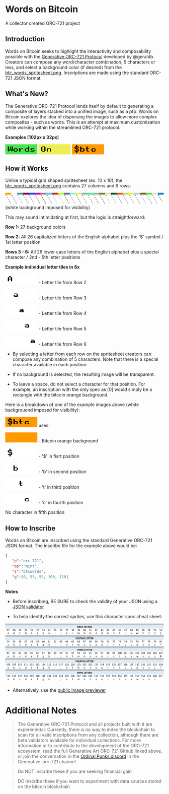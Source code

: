 # Words on Bitcoin
A collector created ORC-721 project

## Introduction
Words on Bitcoin seeks to highlight the interactivity and composability possible with the [Generative ORC-721 Protocol](https://github.com/ordbase/generative-orc-721) developed by 
@geraldb. Creators can compose any word/character combination, 5 characters or less, and select a background color (if desired) from the [btc_words_spritesheet.png](./btc_words_spritesheet.png). Inscriptions are made using the standard ORC-721 JSON format.


## What's New?
The Generative ORC-721 Protocol lends itself by default to generating a composite of layers stacked into a unified image, such as a pfp. Words on Bitcoin explores the idea of dispersing the images to allow more complex composites - such as words. This is an attempt at maximum customization while working within the streamlined ORC-721 protocol.


**Examples (102px x 32px)**

![image_file](./tmp/btcwords_24_49_68_98_111_153.png)
![image file](./tmp/btcwords_12_41_67_107_134_161.png)
![image file](./tmp/btcwords_0_53_55_100_110_161.png)


## How it Works
Unlike a typical grid shaped spritesheet (ex. 10 x 10), the [btc_words_spritesheet.png](./btc_words_spritesheet.png) contains 27 columns and 6 rows:

![image file](./demo_images/btc_words_spritesheet_wtbg.png)
(white background imposed for visibility)


This may sound intimidating at first, but the logic is straightforward:

**Row 1:**        27 background colors

**Row 2:**        All 26 capitalized letters of the English alphabet plus the '$' symbol / 1st letter position

**Rows 3 - 6:**   All 26 lower case letters of the English alphabet plus a special character / 2nd - 5th letter positions


**Example individual letter tiles in 8x**

![image file](./demo_images/tile0001.png) - Letter tile from Row 2

![image file](./demo_images/tile0002.png) - Letter tile from Row 3

![image file](./demo_images/tile0003.png) - Letter tile from Row 4

![image file](./demo_images/tile0004.png) - Letter tile from Row 5

![image file](./demo_images/tile0005.png) - Letter tile from Row 6

- By selecting a letter from each row on the spritesheet creators can compose any combination of 5 characters. Note that there is a special character available in each position. 

- If no background is selected, the resulting image will be transparent. 

- To leave a space, do not select a character for that position. For example, an inscription with the only spec as [0] would simply be a rectangle with the bitcoin orange background.



Here is a breakdown of one of the example images above (white backgrouond imposed for visibility):


![image file](./tmp/btcwords_0_53_55_100_110_161.png) uses:


![image file](./spritesheet_images/image_0.png) - Bitcoin orange background

![image file](./demo_images/tile0026_wtbg.png) - '$' in fisrt position

![image file](./demo_images/tile0028_wtbg.png) - 'b' in second position

![image file](./demo_images/tile0073_wtbg.png) - 't' in third position

![image file](./demo_images/tile0083_wtbg.png) - 'c' in fourth position

No character in fifth position

## How to Inscribe
Words on Bitcoin are inscribed using the standard Generative ORC-721 JSON format. The inscribe file for the example above would be: 
```json
{
   "p":"orc-721",
   "op":"mint",
   "s":"btcwords",
   "g":[0, 53, 55, 100, 110]
}
```
**Notes**
- Before inscribing, BE SURE to check the validity of your JSON using a [JSON validator](https://jsonlint.com/)

- To help identify the correct sprites, use this character spec cheat sheet:

![image_file](./letter_specs.png)

- Alternatively, use the [public image previewer](https://ordbase.github.io/generative-orc-721/btcwords/)

# Additional Notes

> The Generative ORC-721 Protocol and all projects built with it are experimental. Currently, there is no way to index the blockchain to scan for all valid inscriptions from any collection, although there are beta validators available for individual collections. For more information or to contribute to the development of the ORC-721 ecosystem, read the full Generative Art ORC-721 Github linked above, or join the conversation in the [Ordinal Punks discord](https://discord.gg/FTW9UDqv) in the Generative-orc-721 channel.

> Do NOT inscribe these if you are seeking financial gain

> DO inscribe these if you want to experiment with data sources stored on the bitcoin blockchain

